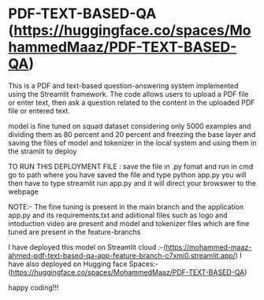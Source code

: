 # PDF-TEXT-BASED-QA  (https://huggingface.co/spaces/MohammedMaaz/PDF-TEXT-BASED-QA) 
This is a PDF and text-based question-answering system implemented using the Streamlit framework. The code allows users to upload a PDF file or enter text, then ask a question related to the content in the uploaded PDF file or entered text. 

model is fine tuned on squad dataset considering only 5000 examples and dividing them as 80 percent and 20 percent and freezing the base layer and saving the files of model and tokenizer in the local system and using them in the stramlit to deploy 

TO RUN THIS DEPLOYMENT FILE : save the file in .py fomat and run in cmd go to path where you have saved the file and type python app.py you will then have to type streamlit run app.py and it will direct your browswer to the webpage 

NOTE:- The fine tuning is present in the main branch and the application app.py and its requirements.txt and adiitional files such as logo and intoduction video are present and model and tokenizer files which are fine tuned are present in the feature-branchs

I have deployed this model on Streamlit cloud :-(https://mohammed-maaz-ahmed-pdf-text-based-qa-app-feature-branch-c7xmi0.streamlit.app/)
I have also deployed on Hugging face Spaces:-(https://huggingface.co/spaces/MohammedMaaz/PDF-TEXT-BASED-QA) 


happy coding!!!


